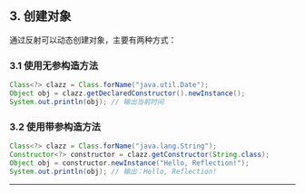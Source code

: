 ## **3. 创建对象**

通过反射可以动态创建对象，主要有两种方式：

### **3.1 使用无参构造方法**

```java
Class<?> clazz = Class.forName("java.util.Date");
Object obj = clazz.getDeclaredConstructor().newInstance();
System.out.println(obj); // 输出当前时间
```

### **3.2 使用带参构造方法**

```java
Class<?> clazz = Class.forName("java.lang.String");
Constructor<?> constructor = clazz.getConstructor(String.class);
Object obj = constructor.newInstance("Hello, Reflection!");
System.out.println(obj); // 输出：Hello, Reflection!
```

---